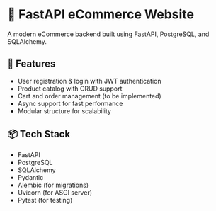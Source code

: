 # 🛒 FastAPI eCommerce Website

A modern eCommerce backend built using FastAPI, PostgreSQL, and SQLAlchemy.

## 🚀 Features

- User registration & login with JWT authentication
- Product catalog with CRUD support
- Cart and order management (to be implemented)
- Async support for fast performance
- Modular structure for scalability

## 📦 Tech Stack

- FastAPI
- PostgreSQL
- SQLAlchemy
- Pydantic
- Alembic (for migrations)
- Uvicorn (for ASGI server)
- Pytest (for testing)
